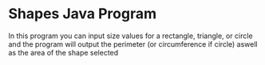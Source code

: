 # Shapes Java Program

In this program you can input size values for a rectangle, triangle, or circle and the program will output the perimeter (or circumference if circle) aswell as the area of the shape selected
